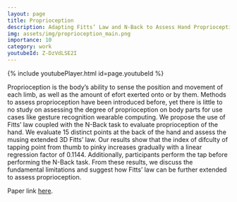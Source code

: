 ```yaml
---
layout: page
title: Proprioception
description: Adapting Fitts’ Law and N-Back to Assess Hand Proprioception
img: assets/img/proprioception_main.png
importance: 10
category: work
youtubeId: Z-DzVdLSE2I
---
```


{% include youtubePlayer.html id=page.youtubeId %}

Proprioception is the body’s ability to sense the position and movement of each limb, as well as the amount of efort exerted onto or by them. Methods to assess proprioception have been introduced before, yet there is little to no study on assessing the degree of proprioception on body parts for use cases like gesture recognition wearable computing. We propose the use of Fitts’ law coupled with the N-Back task to evaluate proprioception of the hand. We evaluate 15 distinct points at the back of the hand and assess the musing extended 3D Fitts’ law. Our results show that the index of difculty of tapping point from thumb to pinky increases gradually with a linear regression factor of 0.1144. Additionally, participants perform the tap before performing the N-Back task. From these results, we discuss the fundamental limitations and suggest how Fitts’ law can be further extended to assess proprioception.

Paper link <a href='https://yunsuenpai.com/assets/pdf/proprioception.pdf'>here</a>.
